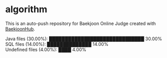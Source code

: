 # algorithm

This is an auto-push repository for Baekjoon Online Judge created with [BaekjoonHub](https://github.com/BaekjoonHub/BaekjoonHub).

<!-- file_counts_start -->
Java files (30.00%): ██████████████████████████████ 30.00%<br/>SQL files (14.00%): ██████████████ 14.00%<br/>Undefined files (4.00%): ████ 4.00%
<!-- file_counts_end -->
